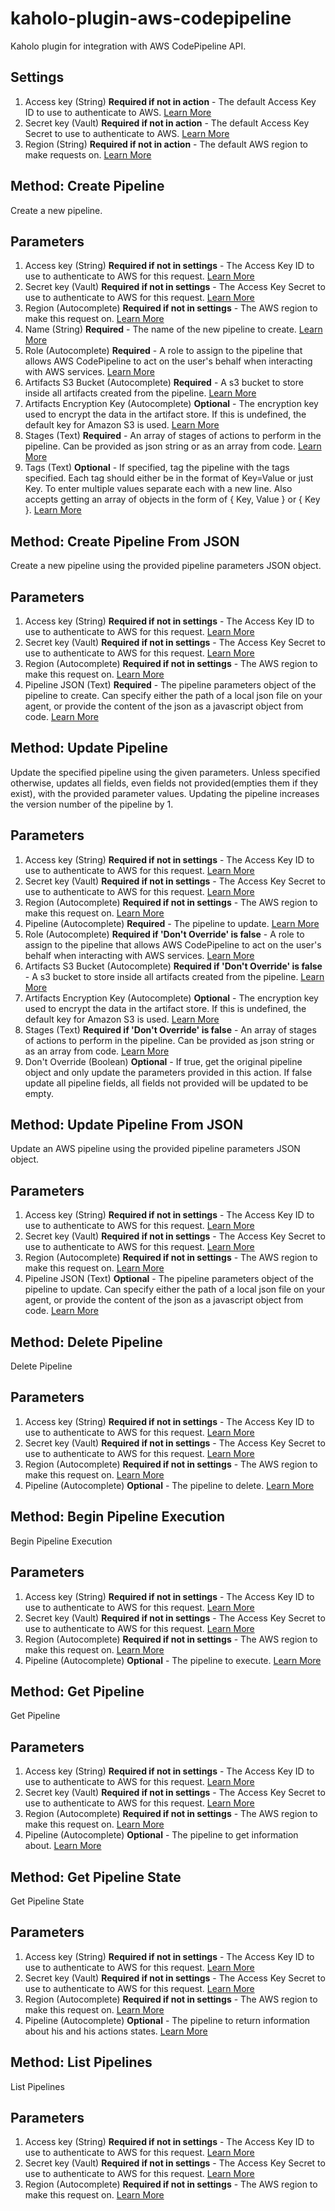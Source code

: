 # kaholo-plugin-aws-codepipeline
Kaholo plugin for integration with AWS CodePipeline API.

##  Settings
1. Access key (String) **Required if not in action** - The default Access Key ID to use to authenticate to AWS.
    [Learn More](https://docs.aws.amazon.com/IAM/latest/UserGuide/id_credentials_access-keys.html#Using_CreateAccessKey)
2. Secret key (Vault) **Required if not in action** - The default Access Key Secret to use to authenticate to AWS.
    [Learn More](https://docs.aws.amazon.com/IAM/latest/UserGuide/id_credentials_access-keys.html#Using_CreateAccessKey)
3. Region (String) **Required if not in action** - The default AWS region to make requests on.
    [Learn More](https://docs.aws.amazon.com/AWSEC2/latest/UserGuide/using-regions-availability-zones.html)

## Method: Create Pipeline
Create a new pipeline.

## Parameters
1. Access key (String) **Required if not in settings** - The Access Key ID to use to authenticate to AWS for this request. [Learn More](https://docs.aws.amazon.com/IAM/latest/UserGuide/id_credentials_access-keys.html#Using_CreateAccessKey)
2. Secret key (Vault) **Required if not in settings** - The Access Key Secret to use to authenticate to AWS for this request. [Learn More](https://docs.aws.amazon.com/IAM/latest/UserGuide/id_credentials_access-keys.html#Using_CreateAccessKey)
3. Region (Autocomplete) **Required if not in settings** - The AWS region to make this request on. [Learn More](https://docs.aws.amazon.com/AWSEC2/latest/UserGuide/using-regions-availability-zones.html)
4. Name (String) **Required** - The name of the new pipeline to create.
    [Learn More](https://docs.aws.amazon.com/codecommit/latest/userguide/how-to-create-repository.html)
5. Role (Autocomplete) **Required** - A role to assign to the pipeline that allows AWS CodePipeline to act on the user's behalf when interacting with AWS services.
    [Learn More](https://docs.aws.amazon.com/codedeploy/latest/userguide/getting-started-create-service-role.html)
6. Artifacts S3 Bucket (Autocomplete) **Required** - A s3 bucket to store inside all artifacts created from the pipeline.
    [Learn More](https://docs.aws.amazon.com/codepipeline/latest/userguide/tutorials-simple-s3.html#s3-create-s3-bucket)
7. Artifacts Encryption Key (Autocomplete) **Optional** - The encryption key used to encrypt the data in the artifact store. If this is undefined, the default key for Amazon S3 is used.
    [Learn More](https://docs.aws.amazon.com/kms/latest/developerguide/services-s3.html)
8. Stages (Text) **Required** - An array of stages of actions to perform in the pipeline. Can be provided as json string or as an array from code.
    [Learn More](https://docs.aws.amazon.com/codepipeline/latest/userguide/reference-pipeline-structure.html#pipeline-requirements)
9. Tags (Text) **Optional** - If specified, tag the pipeline with the tags specified. Each tag should either be in the format of Key=Value or just Key. To enter multiple values separate each with a new line. Also accepts getting an array of objects in the form of { Key, Value } or { Key }.
    [Learn More](https://docs.aws.amazon.com/codecommit/latest/userguide/how-to-tag-repository.html)

## Method: Create Pipeline From JSON
Create a new pipeline using the provided pipeline parameters JSON object.

## Parameters
1. Access key (String) **Required if not in settings** - The Access Key ID to use to authenticate to AWS for this request. [Learn More](https://docs.aws.amazon.com/IAM/latest/UserGuide/id_credentials_access-keys.html#Using_CreateAccessKey)
2. Secret key (Vault) **Required if not in settings** - The Access Key Secret to use to authenticate to AWS for this request. [Learn More](https://docs.aws.amazon.com/IAM/latest/UserGuide/id_credentials_access-keys.html#Using_CreateAccessKey)
3. Region (Autocomplete) **Required if not in settings** - The AWS region to make this request on. [Learn More](https://docs.aws.amazon.com/AWSEC2/latest/UserGuide/using-regions-availability-zones.html)
4. Pipeline JSON (Text) **Required** - The pipeline parameters object of the pipeline to create. Can specify either the path of a local json file on your agent, or provide the content of the json as a javascript object from code.
    [Learn More](https://docs.aws.amazon.com/codepipeline/latest/userguide/reference-pipeline-structure.html#pipeline-requirements)

## Method: Update Pipeline
Update the specified pipeline using the given parameters. Unless specified otherwise, updates all fields, even fields not provided(empties them if they exist), with the provided parameter values. Updating the pipeline increases the version number of the pipeline by 1.

## Parameters
1. Access key (String) **Required if not in settings** - The Access Key ID to use to authenticate to AWS for this request. [Learn More](https://docs.aws.amazon.com/IAM/latest/UserGuide/id_credentials_access-keys.html#Using_CreateAccessKey)
2. Secret key (Vault) **Required if not in settings** - The Access Key Secret to use to authenticate to AWS for this request. [Learn More](https://docs.aws.amazon.com/IAM/latest/UserGuide/id_credentials_access-keys.html#Using_CreateAccessKey)
3. Region (Autocomplete) **Required if not in settings** - The AWS region to make this request on. [Learn More](https://docs.aws.amazon.com/AWSEC2/latest/UserGuide/using-regions-availability-zones.html)
4. Pipeline (Autocomplete) **Required** - The pipeline to update.
    [Learn More](https://docs.aws.amazon.com/codecommit/latest/userguide/how-to-create-repository.html)
5. Role (Autocomplete) **Required if 'Don't Override' is false** - A role to assign to the pipeline that allows AWS CodePipeline to act on the user's behalf when interacting with AWS services.
    [Learn More](https://docs.aws.amazon.com/codedeploy/latest/userguide/getting-started-create-service-role.html)
6. Artifacts S3 Bucket (Autocomplete) **Required if 'Don't Override' is false** - A s3 bucket to store inside all artifacts created from the pipeline.
    [Learn More](https://docs.aws.amazon.com/codepipeline/latest/userguide/tutorials-simple-s3.html#s3-create-s3-bucket)
7. Artifacts Encryption Key (Autocomplete) **Optional** - The encryption key used to encrypt the data in the artifact store. If this is undefined, the default key for Amazon S3 is used.
    [Learn More](https://docs.aws.amazon.com/kms/latest/developerguide/services-s3.html)
8. Stages (Text) **Required if 'Don't Override' is false** - An array of stages of actions to perform in the pipeline. Can be provided as json string or as an array from code.
    [Learn More](https://docs.aws.amazon.com/codepipeline/latest/userguide/reference-pipeline-structure.html#pipeline-requirements)
9. Don't Override (Boolean) **Optional** - If true, get the original pipeline object and only update the parameters provided in this action. If false update all pipeline fields, all fields not provided will be updated to be empty.

## Method: Update Pipeline From JSON
Update an AWS pipeline using the provided pipeline parameters JSON object.

## Parameters
1. Access key (String) **Required if not in settings** - The Access Key ID to use to authenticate to AWS for this request. [Learn More](https://docs.aws.amazon.com/IAM/latest/UserGuide/id_credentials_access-keys.html#Using_CreateAccessKey)
2. Secret key (Vault) **Required if not in settings** - The Access Key Secret to use to authenticate to AWS for this request. [Learn More](https://docs.aws.amazon.com/IAM/latest/UserGuide/id_credentials_access-keys.html#Using_CreateAccessKey)
3. Region (Autocomplete) **Required if not in settings** - The AWS region to make this request on. [Learn More](https://docs.aws.amazon.com/AWSEC2/latest/UserGuide/using-regions-availability-zones.html)
4. Pipeline JSON (Text) **Optional** - The pipeline parameters object of the pipeline to update. Can specify either the path of a local json file on your agent, or provide the content of the json as a javascript object from code.
    [Learn More](https://docs.aws.amazon.com/codepipeline/latest/userguide/reference-pipeline-structure.html#pipeline-requirements)

## Method: Delete Pipeline
Delete Pipeline

## Parameters
1. Access key (String) **Required if not in settings** - The Access Key ID to use to authenticate to AWS for this request. [Learn More](https://docs.aws.amazon.com/IAM/latest/UserGuide/id_credentials_access-keys.html#Using_CreateAccessKey)
2. Secret key (Vault) **Required if not in settings** - The Access Key Secret to use to authenticate to AWS for this request. [Learn More](https://docs.aws.amazon.com/IAM/latest/UserGuide/id_credentials_access-keys.html#Using_CreateAccessKey)
3. Region (Autocomplete) **Required if not in settings** - The AWS region to make this request on. [Learn More](https://docs.aws.amazon.com/AWSEC2/latest/UserGuide/using-regions-availability-zones.html)
4. Pipeline (Autocomplete) **Optional** - The pipeline to delete.
    [Learn More](https://docs.aws.amazon.com/codecommit/latest/userguide/how-to-create-repository.html)

## Method: Begin Pipeline Execution
Begin Pipeline Execution

## Parameters
1. Access key (String) **Required if not in settings** - The Access Key ID to use to authenticate to AWS for this request. [Learn More](https://docs.aws.amazon.com/IAM/latest/UserGuide/id_credentials_access-keys.html#Using_CreateAccessKey)
2. Secret key (Vault) **Required if not in settings** - The Access Key Secret to use to authenticate to AWS for this request. [Learn More](https://docs.aws.amazon.com/IAM/latest/UserGuide/id_credentials_access-keys.html#Using_CreateAccessKey)
3. Region (Autocomplete) **Required if not in settings** - The AWS region to make this request on. [Learn More](https://docs.aws.amazon.com/AWSEC2/latest/UserGuide/using-regions-availability-zones.html)
4. Pipeline (Autocomplete) **Optional** - The pipeline to execute.
    [Learn More](https://docs.aws.amazon.com/codecommit/latest/userguide/how-to-create-repository.html)

## Method: Get Pipeline
Get Pipeline

## Parameters
1. Access key (String) **Required if not in settings** - The Access Key ID to use to authenticate to AWS for this request. [Learn More](https://docs.aws.amazon.com/IAM/latest/UserGuide/id_credentials_access-keys.html#Using_CreateAccessKey)
2. Secret key (Vault) **Required if not in settings** - The Access Key Secret to use to authenticate to AWS for this request. [Learn More](https://docs.aws.amazon.com/IAM/latest/UserGuide/id_credentials_access-keys.html#Using_CreateAccessKey)
3. Region (Autocomplete) **Required if not in settings** - The AWS region to make this request on. [Learn More](https://docs.aws.amazon.com/AWSEC2/latest/UserGuide/using-regions-availability-zones.html)
4. Pipeline (Autocomplete) **Optional** - The pipeline to get information about.
    [Learn More](https://docs.aws.amazon.com/codecommit/latest/userguide/how-to-create-repository.html)

## Method: Get Pipeline State
Get Pipeline State

## Parameters
1. Access key (String) **Required if not in settings** - The Access Key ID to use to authenticate to AWS for this request. [Learn More](https://docs.aws.amazon.com/IAM/latest/UserGuide/id_credentials_access-keys.html#Using_CreateAccessKey)
2. Secret key (Vault) **Required if not in settings** - The Access Key Secret to use to authenticate to AWS for this request. [Learn More](https://docs.aws.amazon.com/IAM/latest/UserGuide/id_credentials_access-keys.html#Using_CreateAccessKey)
3. Region (Autocomplete) **Required if not in settings** - The AWS region to make this request on. [Learn More](https://docs.aws.amazon.com/AWSEC2/latest/UserGuide/using-regions-availability-zones.html)
4. Pipeline (Autocomplete) **Optional** - The pipeline to return information about his and his actions states.
    [Learn More](https://docs.aws.amazon.com/codecommit/latest/userguide/how-to-create-repository.html)

## Method: List Pipelines
List Pipelines

## Parameters
1. Access key (String) **Required if not in settings** - The Access Key ID to use to authenticate to AWS for this request. [Learn More](https://docs.aws.amazon.com/IAM/latest/UserGuide/id_credentials_access-keys.html#Using_CreateAccessKey)
2. Secret key (Vault) **Required if not in settings** - The Access Key Secret to use to authenticate to AWS for this request. [Learn More](https://docs.aws.amazon.com/IAM/latest/UserGuide/id_credentials_access-keys.html#Using_CreateAccessKey)
3. Region (Autocomplete) **Required if not in settings** - The AWS region to make this request on. [Learn More](https://docs.aws.amazon.com/AWSEC2/latest/UserGuide/using-regions-availability-zones.html)
